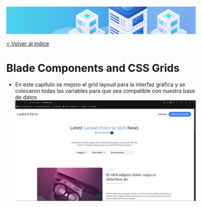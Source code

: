 ![Virtualización](/docs/images/header.png)

[< Volver al índice](/docs/ReadMe.md)

# Blade Components and CSS Grids

- En este capítulo se mejoro el grid layoud para la interfaz gráfica y se colocaron todas las variables para que sea compatible con nuestra base de datos
![Virtualización](/docs/images/cap32.png)